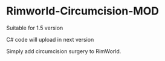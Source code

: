 # Rimworld-Circumcision-MOD

Suitable for 1.5 version

C# code will upload in next version

Simply add circumcision surgery to RimWorld.
